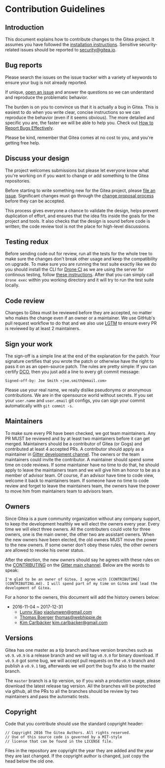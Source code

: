 # Contribution Guidelines

## Introduction

This document explains how to contribute changes to the Gitea project. It assumes you have followed the [installation instructions](https://github.com/go-gitea/docs/tree/master/en-US/installation). Sensitive security-related issues should be reported to [security@gitea.io](mailto:security@gitea.io).

## Bug reports

Please search the issues on the issue tracker with a variety of keywords to ensure your bug is not already reported.

If unique, [open an issue](https://github.com/go-gitea/gitea/issues/new) and answer the questions so we can understand and reproduce the problematic behavior.

The burden is on you to convince us that it is actually a bug in Gitea. This is easiest to do when you write clear, concise instructions so we can reproduce the behavior (even if it seems obvious). The more detailed and specific you are, the faster we will be able to help you. Check out [How to Report Bugs Effectively](http://www.chiark.greenend.org.uk/~sgtatham/bugs.html).

Please be kind, remember that Gitea comes at no cost to you, and you're getting free help.

## Discuss your design

The project welcomes submissions but please let everyone know what you're working on if you want to change or add something to the Gitea repositories.

Before starting to write something new for the Gitea project, please [file an issue](https://github.com/go-gitea/gitea/issues/new). Significant changes must go through the [change proposal process](https://github.com/go-gitea/proposals) before they can be accepted.

This process gives everyone a chance to validate the design, helps prevent duplication of effort, and ensures that the idea fits inside the goals for the project and tools. It also checks that the design is sound before code is written; the code review tool is not the place for high-level discussions.

## Testing redux

Before sending code out for review, run all the tests for the whole tree to make sure the changes don't break other usage and keep the compatibility on upgrade. To make sure you are running the test suite exactly like we do you should install the CLI for [Drone CI](https://github.com/drone/drone) as we are using the server for continous testing, follow [these instructions](http://readme.drone.io/0.5/install/cli/). After that you can simply call `drone exec` within you working directory and it will try to run the test suite locally.

## Code review

Changes to Gitea must be reviewed before they are accepted, no matter who makes the change even if an owner or a maintainer. We use GitHub's pull request workflow to do that and we also use [LGTM](http://lgtm.co) to ensure every PR is reviewed by at least 2 maintainers.

## Sign your work

The sign-off is a simple line at the end of the explanation for the patch. Your signature certifies that you wrote the patch or otherwise have the right to pass it on as an open-source patch. The rules are pretty simple: If you can certify [DCO](DCO), then you just add a line to every git commit message:

```
Signed-off-by: Joe Smith <joe.smith@email.com>
```

Please use your real name, we really dislike pseudonyms or anonymous contributions. We are in the opensource world without secrets. If you set your `user.name` and `user.email` git configs, you can sign your commit automatically with `git commit -s`.

## Maintainers

To make sure every PR have been checked, we got team maintainers. Any PR MUST be reviewed and by at least two maintainers before it can get merged. Maintainers should be a contributor of Gitea (or Gogs) and contributed at least 4 accepted PRs. A contributor should apply as a maintainer in [Gitter development channel](https://gitter.im/go-gitea/develop). The owners or the team maintainers could invite the contributor. A maintainer should spend some time on code reviews. If some maintainer have no time to do that, he should apply to leave the maintainers team and we will give him an honor to be as a member of advisor team. Of course, if an advisor have time to code view, welcome it back to maintainers team. If someone have no time to code review and forget to leave the maintainers team, the owners have the power to move him from maintainers team to advisors team.

## Owners

Since Gitea is a pure community organization without any company support, to keep the development healthly we will elect the owners every year. Every time we will elect three owners. All the contributers could vote for three owners, one is the main owner, the other two are assistant owners. When the new owners have been elected, the old owners MUST move the power to the new owners. If some owner don't obey these rules, the other owners are allowed to revoke his owner status.

After the election, the new owners should say he agrees with these rules on the [CONTRIBUTING](CONTRIBUTING.md) on the [Gitter main channel](https://gitter.im/go-gitea/gitea). Below are the words to speak:

```
I'm glad to be an owner of Gitea, I agree with [CONTRIBUTING](CONTRIBUTING.md). I will spend part of my time on Gitea and lead the development of Gitea.
```

For a honor to the owners, this document will add the history owners below:

* 2016-11-04 ~ 2017-12-31
  * [Lunny Xiao](https://github.com/lunny) <xiaolunwen@gmail.com>
  * [Thomas Boerger](https://github.com/tboerger) <thomas@webhippie.de>
  * [Kim Carlbäcker](https://github.com/bkcsoft) <kim.carlbacker@gmail.com>

## Versions

Gitea has one master as a tip branch and have version branches such as `v0.9`. `v0.9` is a release branch and we will tag `v0.9.0` for binary download. If `v0.9.0` got some bug, we will accept pull requests on the `v0.9` branch and publish a `v0.9.1` tag, afterwards we will port the bug fix also to the master branch.

The `master` branch is a tip version, so if you wish a production usage, please download the latest release tag version. All the branches will be protected via github, all the PRs to all the branches should be review by two maintainers and pass the automatic tests.

## Copyright

Code that you contribute should use the standard copyright header:

```
// Copyright 2016 The Gitea Authors. All rights reserved.
// Use of this source code is governed by a MIT-style
// license that can be found in the LICENSE file.
```

Files in the repository are copyright the year they are added and the year they are last changed. If the copyright author is changed, just copy the head below the old one.
